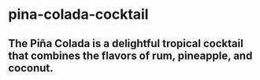 # pina-colada-cocktail

## The Piña Colada is a delightful tropical cocktail that combines the flavors of rum, pineapple, and coconut.
